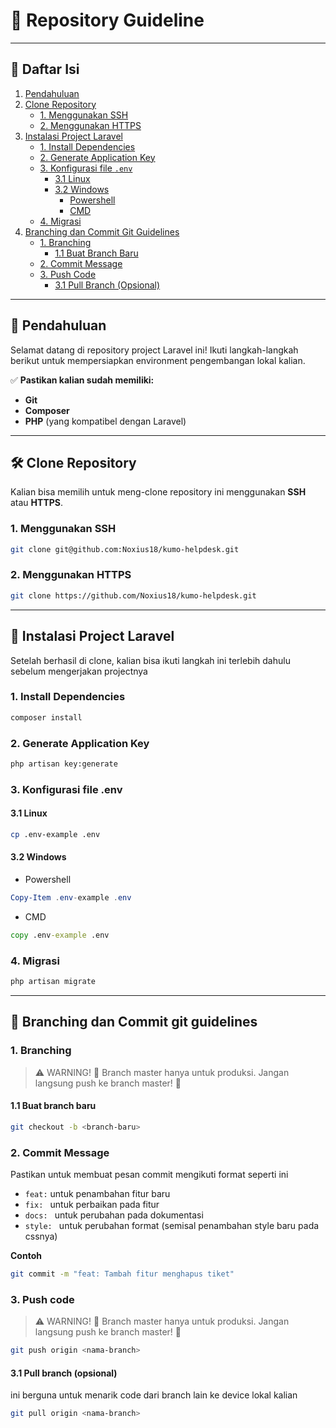# 📘 Repository Guideline
---

## 📜 Daftar Isi
1. [Pendahuluan](#pendahuluan)
2. [Clone Repository](#clone-repository)
   - [1. Menggunakan SSH](#1-menggunakan-ssh)
   - [2. Menggunakan HTTPS](#2-menggunakan-https)
3. [Instalasi Project Laravel](#instalasi-project-laravel)
   - [1. Install Dependencies](#1-install-dependencies)
   - [2. Generate Application Key](#2-generate-application-key)
   - [3. Konfigurasi file `.env`](#3-konfigurasi-file-env)
     - [3.1 Linux](#31-linux)
     - [3.2 Windows](#32-windows)
       - [Powershell](#powershell)
       - [CMD](#cmd)
   - [4. Migrasi](#4-migrasi)
4. [Branching dan Commit Git Guidelines](#branching-dan-commit-git-guidelines)
   - [1. Branching](#1-branching)
     - [1.1 Buat Branch Baru](#11-buat-branch-baru)
   - [2. Commit Message](#2-commit-message)
   - [3. Push Code](#3-push-code)
     - [3.1 Pull Branch (Opsional)](#31-pull-branch-opsional)
---
## 📖 Pendahuluan
Selamat datang di repository project Laravel ini! Ikuti langkah-langkah berikut untuk mempersiapkan environment pengembangan lokal kalian. 

✅ **Pastikan kalian sudah memiliki:**
- **Git**
- **Composer**
- **PHP** (yang kompatibel dengan Laravel)
---

## 🛠️ Clone Repository
Kalian bisa memilih untuk meng-clone repository ini menggunakan **SSH** atau **HTTPS**.

### 1. Menggunakan SSH
```bash
git clone git@github.com:Noxius18/kumo-helpdesk.git
```

### 2. Menggunakan HTTPS
``` bash
git clone https://github.com/Noxius18/kumo-helpdesk.git
```
---
## 🧩 Instalasi Project Laravel
Setelah berhasil di clone, kalian bisa ikuti langkah ini terlebih dahulu sebelum mengerjakan projectnya

### 1. Install Dependencies
``` bash
composer install
```

### 2. Generate Application Key
``` bash
php artisan key:generate
```

### 3. Konfigurasi file .env
#### 3.1 Linux
``` bash
cp .env-example .env
```
#### 3.2 Windows
- Powershell
``` powershell
Copy-Item .env-example .env
```
- CMD
``` cmd
copy .env-example .env
```

### 4. Migrasi
```bash
php artisan migrate
```
---
## 🚀 Branching dan Commit git guidelines
### 1. Branching
> ⚠️ WARNING!
> 🚫 Branch master hanya untuk produksi. Jangan langsung push ke branch master! 🚫

#### 1.1 Buat branch baru
``` bash
git checkout -b <branch-baru>
```

### 2. Commit Message
Pastikan untuk membuat pesan commit mengikuti format seperti ini
- ```feat:``` untuk penambahan fitur baru
- ```fix: ``` untuk perbaikan pada fitur
- ```docs: ``` untuk perubahan pada dokumentasi
- ```style: ``` untuk perubahan format (semisal penambahan style baru pada cssnya)

**Contoh** 
```bash
git commit -m "feat: Tambah fitur menghapus tiket"
```

### 3. Push code
> ⚠️ WARNING!
> 🚫 Branch master hanya untuk produksi. Jangan langsung push ke branch master! 🚫

```bash
git push origin <nama-branch>
```
#### 3.1 Pull branch (opsional)
ini berguna untuk menarik code dari branch lain ke device lokal kalian
```bash
git pull origin <nama-branch>
```
